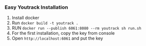 ### Easy Youtrack Installation

1. Install docker
2. Run `docker build -t youtrack .`
3. RUN `docker run --publish 6061:8080 --rm youtrack sh run.sh`
4. For the first installation, copy the key from console
5. Open `http://localhost:6061` and put the key
